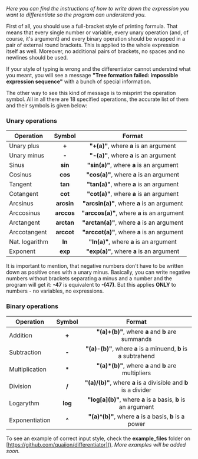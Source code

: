 *Here you can find the instructions of how to write down the expression you want to differentiate so the program can understand you.*

First of all, you should use a full-bracket style of printing formula. That
means that every single number or variable, every unary operation (and, of
course, it's argument) and every binary operation should be wrapped in a pair
of external round brackets. This is applied to the whole expression itself as
well. Moreover, no additional pairs of brackets, no spaces and no newlines
should be used.

If your style of typing is wrong and the differentiator cannot understnd what you meant, you will see a message **"Tree formation failed: impossible expression sequence"** with a bunch of special information.

The other way to see this kind of message is to misprint the operation symbol.
All in all there are 18 specified operations, the accurate list of them and
their symbols is given below:

### Unary operations

   Operation   |   Symbol   |   Format
---------------|:----------:|:----------:
Unary plus     | **+**      | **"+(a)"**, where **a** is an argument
Unary minus    | **-**      | **"-(a)"**, where **a** is an argument
Sinus          | **sin**    | **"sin(a)"**, where **a** is an argument
Cosinus        | **cos**    | **"cos(a)"**, where **a** is an argument
Tangent        | **tan**    | **"tan(a)"**, where **a** is an argument
Cotangent      | **cot**    | **"cot(a)"**, where **a** is an argument
Arcsinus       | **arcsin** | **"arcsin(a)"**, where **a** is an argument
Arccosinus     | **arccos** | **"arccos(a)"**, where **a** is an argument
Arctangent     | **arctan** | **"arctan(a)"**, where **a** is an argument
Arccotangent   | **arccot** | **"arccot(a)"**, where **a** is an argument
Nat. logarithm | **ln**     | **"ln(a)"**, where **a** is an argument
Exponent       | **exp**    | **"exp(a)"**, where **a** is an argument

It is important to mention, that negative numbers don't have to be written down
as positive ones with a unary minus. Basically, you can write negative numbers
without brackets separating a minus and a number and the program will get it:
**-47** is equivalent to **-(47)**. But this applies **ONLY** to numbers - no
variables, no expressions.

### Binary operations

   Operation   | Symbol |   Format
---------------|:------:|:----------:
Addition       | **+**  | **"(a)+(b)"**, where **a** and **b** are summands
Subtraction    | **-**  | **"(a)-(b)"**, where **a** is a minuend, **b** is a subtrahend
Multiplication | **\*** | **"(a)*(b)"**, where **a** and **b** are multipliers
Division       | **/**  | **"(a)/(b)"**, where **a** is a divisible and **b** is a divider
Logarythm      | **log**| **"log\[a]\(b)"**, where **a** is a basis, **b** is an argument
Exponentiation | **^**  | **"(a)^(b)"**, where **a** is a basis, **b** is a power

To see an example of correct input style, check the **example_files** folder on
[https://github.com/quaiion/differentiator](). *More examples will be added soon.*
